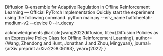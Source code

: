 Diffusion Q-ensemble for Adaptive Regulation in Offline Reinforcement Learning — Official PyTorch Implementation
Quickly start the experiment using the following command.
python main.py --env_name halfcheetah-medium-v2 --device 0 --lr_decay


acknowledgments
@article{wang2022diffusion,
  title={Diffusion Policies as an Expressive Policy Class for Offline Reinforcement Learning},
  author={Wang, Zhendong and Hunt, Jonathan J and Zhou, Mingyuan},
  journal={arXiv preprint arXiv:2208.06193},
  year={2022}
}

